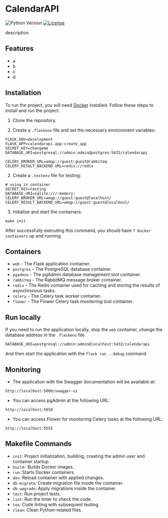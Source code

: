 # CalendarAPI

![Python Version](https://img.shields.io/badge/python-3.11-blue.svg)
[![License](https://img.shields.io/badge/license-MIT-green.svg)](https://opensource.org/licenses/MIT)

description

## Features

- a
- b
- c
- d

## Installation

To run the project, you will need [Docker](https://www.docker.com/) installed. Follow these steps to install and run the project:

1. Clone the repository.

2. Create a `.flaskenv` file and set the necessary environment variables:

```
FLASK_ENV=development
FLASK_APP=calendarapi.app:create_app
SECRET_KEY=changeme
DATABASE_URI=postgresql://admin:admin@postgres:5432/calendarapi

CELERY_BROKER_URL=amqp://guest:guest@rabbitmq
CELERY_RESULT_BACKEND_URL=redis://redis

```
2. Create a `.testenv` file for testing:

```
# using in container
SECRET_KEY=testing
DATABASE_URI=sqlite:///:memory:
CELERY_BROKER_URL=amqp://guest:guest@localhost/
CELERY_RESULT_BACKEND_URL=amqp://guest:guest@localhost/

```
3. Initialize and start the containers:

```
make init
```

After successfully executing this command, you should have `7 Docker containers` up and running.

## Containers

- `web` - The Flask application container.
- `postgres` - The PostgreSQL database container.
- `pgadmin` - The pgAdmin database management tool container.
- `rabbitmq` - The RabbitMQ message broker container.
- `redis` - The Redis container used for caching and storing the results of asynchronous tasks.
- `celery` - The Celery task worker container.
- `flower` - The Flower Celery task monitoring tool container.

## Run locally
If you need to run the application locally, stop the `web` container, change the database address in the `.flaskenv` file. 
```
DATABASE_URI=postgresql://admin:admin@localhost:5432/calendarapi
```
And then start the application with the `flask run --debug` command.

## Monitoring
- The application with the Swagger documentation will be available at:
```
http://localhost:5000/swagger-ui
```

- You can access pgAdmin at the following URL: 
```
http://localhost:5050
```
- You can access Flower for monitoring Celery tasks at the following URL:
```
http://localhost:5555
```

## Makefile Commands

- `init`: Project initialization, building, creating the admin user and container startup.
- `build:` Builds Docker images.
- `run`: Starts Docker containers.
- `dev`: Reload container with applied changes.
- `db-migrate`: Create migration file inside the container.
- `db-upgrade`: Apply migrations inside the container.
- `test`: Run project tests.
- `lint`: Run the linter to check the code.
- `tox`: Code linting with subsequent testing.
- `clean`: Clean Python-related files.
